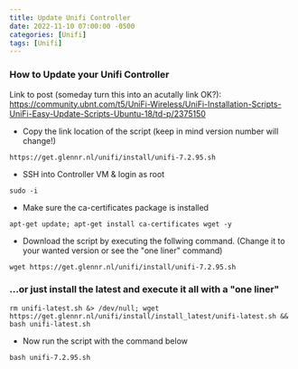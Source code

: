 ```yaml
---
title: Update Unifi Controller
date: 2022-11-10 07:00:00 -0500
categories: [Unifi]
tags: [Unifi]
---
```


### How to Update your Unifi Controller

Link to post (someday turn this into an acutally link OK?): https://community.ubnt.com/t5/UniFi-Wireless/UniFi-Installation-Scripts-UniFi-Easy-Update-Scripts-Ubuntu-18/td-p/2375150

* Copy the link location of the script (keep in mind version number will change!)

```terminal
https://get.glennr.nl/unifi/install/unifi-7.2.95.sh
```

* SSH into Controller VM & login as root

```terminal
sudo -i
```

* Make sure the ca-certificates package is installed

```terminal
apt-get update; apt-get install ca-certificates wget -y
```

* Download the script by executing the follwing command.  (Change it to your wanted version or see the "one liner" command)

```terminal
wget https://get.glennr.nl/unifi/install/unifi-7.2.95.sh
```

### ...or just install the latest and execute it all with a "one liner"

```terminal
rm unifi-latest.sh &> /dev/null; wget https://get.glennr.nl/unifi/install/install_latest/unifi-latest.sh && bash unifi-latest.sh
```

* Now run the script with the command below

```terminal
bash unifi-7.2.95.sh
```